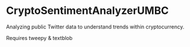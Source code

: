 # CryptoSentimentAnalyzerUMBC
 Analyzing public Twitter data to understand trends within cryptocurrency.
 
 Requires tweepy & textblob
